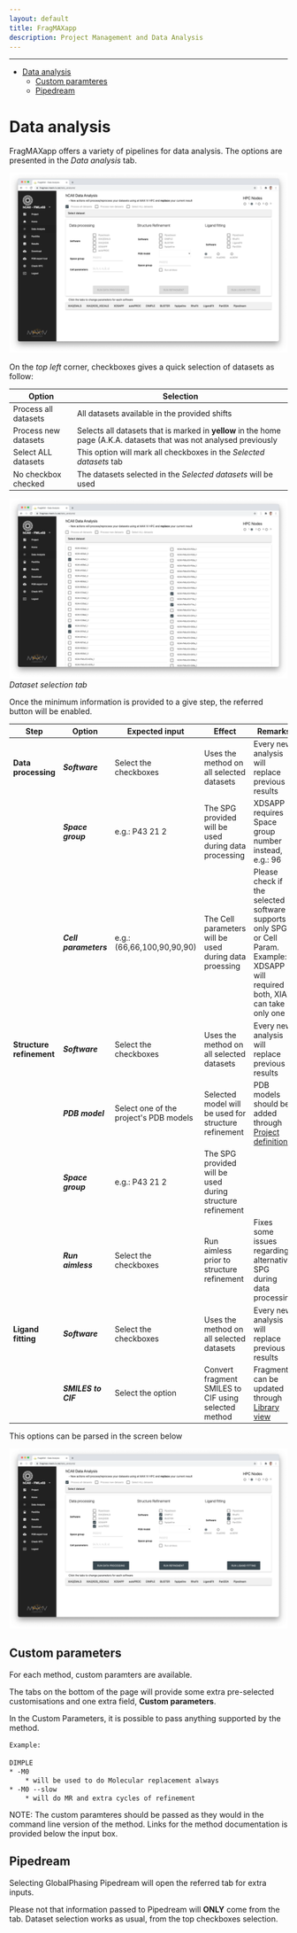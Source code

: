 ```yaml
---
layout: default
title: FragMAXapp
description: Project Management and Data Analysis
---
```


***

* [Data analysis](#data-analysis) 
    * [Custom paramteres](#custom-parameters)
    * [Pipedream](#pipedream)

# Data analysis

FragMAXapp offers a variety of pipelines for data analysis. The options are presented in the _Data analysis_ tab. 

![HOME](https://raw.githubusercontent.com/FragMAX/fragmax.github.io/master/assets/img/analysis1.png)

On the _top left_ corner, checkboxes gives a quick selection of datasets as follow:

|Option|Selection|
|-|-|
|Process all datasets|All datasets available in the provided shifts |
|Process new datasets|Selects all datasets that is marked in **yellow** in the home page (A.K.A. datasets that was not analysed previously|
|Select ALL datasets|This option will mark all checkboxes in the _Selected datasets_ tab |
|No checkbox checked|The datasets selected in the _Selected datasets_ will be used|


![HOME](https://raw.githubusercontent.com/FragMAX/fragmax.github.io/master/assets/img/analysis2.png)
*Dataset selection tab*

Once the minimum information is provided to a give step, the referred button will be enabled. 

| Step                      | Option                | Expected input                         | Effect                                                    | Remarks                                                                                                                           | Required |
|----------------------     |-----------------      |----------------------------------------|-----------------------------------------------------------|-----------------------------------------------------------------------------------------------------------------------------------|----------|
|**Data processing**        |**_Software_**         | Select the checkboxes                  | Uses the method on all selected datasets                  | Every new analysis will replace previous results                                                                                  | Yes      |
|                           |**_Space group_**      | e.g.: P43 21 2                         | The SPG provided will be used during data processing      | XDSAPP requires Space group number instead, e.g.: 96                                                                              | No       |
|                           |**_Cell parameters_**  | e.g.: (66,66,100,90,90,90)             | The Cell parameters will be used during data proessing    | Please check if the selected software supports only SPG or Cell Param. Example: XDSAPP will required both, XIA2 can take only one | No       |
|**Structure refinement**   |**_Software_**         | Select the checkboxes                  | Uses the method on all selected datasets                  | Every new analysis will replace previous results                                                                                  | Yes      |
|                           |**_PDB model_**        | Select one of the project's PDB models | Selected model will be used for structure refinement      | PDB models should be added through [Project definitions](https://fragmax.github.io/loginsetup.html#pdb-upload)                    | Yes      |
|                           |**_Space group_**      | e.g.: P43 21 2                         | The SPG provided will be used during structure refinement |                                                                                                                                   | Yes      |
|                           |**_Run aimless_**      | Select the checkboxes                  | Run aimless prior to structure refinement                 | Fixes some issues regarding alternative SPG during data processing                                                                | No       |
| **Ligand fitting**        |**_Software_**         | Select the checkboxes                  | Uses the method on all selected datasets                  | Every new analysis will replace previous results                                                                                  | Yes      |
|                           |**_SMILES to CIF_**    | Select the option                      | Convert fragment SMILES to CIF using selected method      | Fragments can be updated through [Library view](https://fragmax.github.io/loginsetup.html#library-definitions)                    | Yes      |

This options can be parsed in the screen below

![HOME](https://raw.githubusercontent.com/FragMAX/fragmax.github.io/master/assets/img/analysis4.png)

## Custom parameters

For each method, custom paramters are available. 

The tabs on the bottom of the page will provide some extra pre-selected customisations and one extra field, **Custom parameters**. 

In the Custom Parameters, it is possible to pass anything supported by the method.

```
Example:

DIMPLE 
* -M0 
    * will be used to do Molecular replacement always
* -M0 --slow 
    * will do MR and extra cycles of refinement
```

NOTE: The custom paramteres should be passed as they would in the command line version of the method. Links for the method documentation is provided below the input box.


## Pipedream 

Selecting GlobalPhasing Pipedream will open the referred tab for extra inputs. 

Please not that information passed to Pipedream will **ONLY** come from the tab. Dataset selection works as usual, from the top checkboxes selection. 





